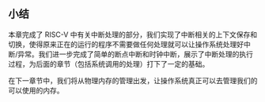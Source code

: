 ## 小结

本章完成了 RISC-V 中有关中断处理的部分，我们实现了中断相关的上下文保存和切换，使得原来正在的运行的程序不需要做任何处理就可以让操作系统处理好中断/异常。我们进一步完成了简单的断点中断和时钟中断，展示了中断处理的执行过程，为后面的章节（包括系统调用的处理）打下了一定的基础。

在下一章节中，我们将从物理内存的管理出发，让操作系统真正可以去管理我们的可以使用的内存。